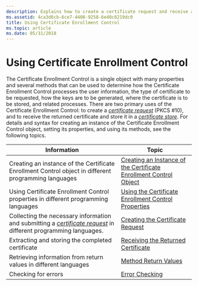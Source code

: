 ```yaml
---
description: Explains how to create a certificate request and receive and store the returned certificate in a certificate store.
ms.assetid: 4ca3d6cb-6ce7-4408-9258-6e40c8219dc0
title: Using Certificate Enrollment Control
ms.topic: article
ms.date: 05/31/2018
---
```


# Using Certificate Enrollment Control

The Certificate Enrollment Control is a single object with many properties and several methods that can be used to determine how the Certificate Enrollment Control processes the user information, the type of certificate to be requested, how the keys are to be generated, where the certificate is to be stored, and related processes. There are two primary uses of the Certificate Enrollment Control: to create a [*certificate request*](../secgloss/c-gly.md) (PKCS \#10), and to receive the returned certificate and store it in a [*certificate store*](../secgloss/c-gly.md). For details and syntax for creating an instance of the Certificate Enrollment Control object, setting its properties, and using its methods, see the following topics.



| Information                                                                                                                                                                                           | Topic                                                                                                                                      |
|-------------------------------------------------------------------------------------------------------------------------------------------------------------------------------------------------------|--------------------------------------------------------------------------------------------------------------------------------------------|
| Creating an instance of the Certificate Enrollment Control object in different programming languages                                                                                                  | [Creating an Instance of the Certificate Enrollment Control Object](creating-an-instance-of-the-certificate-enrollment-control-object.md) |
| Using Certificate Enrollment Control properties in different programming languages                                                                                                                    | [Using the Certificate Enrollment Control Properties](using-the-certificate-enrollment-control-properties.md)                             |
| Collecting the necessary information and submitting a [*certificate request*](../secgloss/c-gly.md) in different programming languages. | [Creating the Certificate Request](creating-the-certificate-request.md)                                                                   |
| Extracting and storing the completed certificate                                                                                                                                                      | [Receiving the Returned Certificate](receiving-the-returned-certificate.md)                                                               |
| Retrieving information from return values in different languages                                                                                                                                      | [Method Return Values](method-return-values.md)                                                                                           |
| Checking for errors                                                                                                                                                                                   | [Error Checking](error-checking.md)                                                                                                       |



 

 

 
